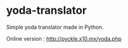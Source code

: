 yoda-translator
===============
Simple yoda translator made in Python.

Online version : http://pyckle.x10.mx/yoda.php

